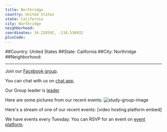 ```yaml
---
title: Northridge
country: United States
state: California
city: Northridge
neighborhood: 
coordinates: 34.228592, -118.536932
plusCode:
---
```


##Country: United States
##State: California
##City: Northridge
##Neighborhood: 
*****
Join our [Facebook group](https://www.facebook.com/groups/free.code.camp.northridge).

You can chat with us on [chat app]().

Our Group leader is [leader]()

Here are some pictures from our recent events:
![study-group-image]()

Here's a stream of one of our recent events:
[video hosting platform embed]

We have events every Tuesday. You can RSVP for an event on [event platform]().
